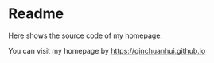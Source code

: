 # Readme

Here shows the source code of my homepage.

You can visit my homepage by  https://qinchuanhui.github.io
